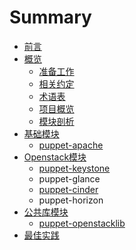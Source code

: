 # Summary

* [前言](README.md)
* [概览](Introduction/intro.md)
   * [准备工作](Introduction/requirement.md)
   * [相关约定](Introduction/convention.md)
   * [术语表](Introduction/term.md)
   * [项目概览](Introduction/project_overview.md)
   * [模块剖析](Introduction/module_structure.md)
* [基础模块](基础模块/README.md)
   * [puppet-apache](基础模块/puppet-apache.md)
* [Openstack模块](Openstack_modules/README.md)
   * [puppet-keystone](Openstack_modules/puppet-keystone.md)
   * puppet-glance
   * [puppet-cinder](Openstack-modules/puppet-cinder.md)
   * puppet-horizon
* [公共库模块](Library_modules)
   * [puppet-openstacklib](Library_modules/puppet-openstacklib.md)
* [最佳实践](bestpractice)

